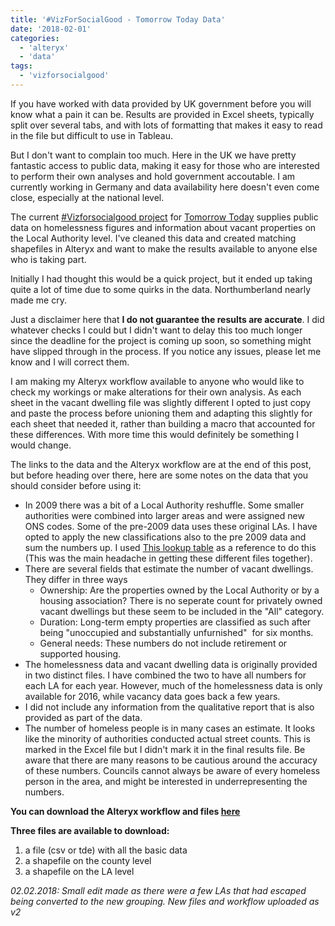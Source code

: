 ```yaml
---
title: '#VizForSocialGood - Tomorrow Today Data'
date: '2018-02-01'
categories:
  - 'alteryx'
  - 'data'
tags:
  - 'vizforsocialgood'
---
```


If you have worked with data provided by UK government before you will know what a pain it can be. Results are provided in Excel sheets, typically split over several tabs, and with lots of formatting that makes it easy to read in the file but difficult to use in Tableau.

But I don't want to complain too much. Here in the UK we have pretty fantastic access to public data, making it easy for those who are interested to perform their own analyses and hold government accoutable. I am currently working in Germany and data availability here doesn't even come close, especially at the national level.

The current [#Vizforsocialgood project](https://www.vizforsocialgood.com/join-a-project/2018/1/1/tomorrow-today-papa-baiden) for [Tomorrow Today](http://www.papabaiden.com/) supplies public data on homelessness figures and information about vacant properties on the Local Authority level. I've cleaned this data and created matching shapefiles in Alteryx and want to make the results available to anyone else who is taking part.

Initially I had thought this would be a quick project, but it ended up taking quite a lot of time due to some quirks in the data. Northumberland nearly made me cry.

Just a disclaimer here that **I do not guarantee the results are accurate**. I did whatever checks I could but I didn't want to delay this too much longer since the deadline for the project is coming up soon, so something might have slipped through in the process. If you notice any issues, please let me know and I will correct them.

I am making my Alteryx workflow available to anyone who would like to check my workings or make alterations for their own analysis. As each sheet in the vacant dwelling file was slightly different I opted to just copy and paste the process before unioning them and adapting this slightly for each sheet that needed it, rather than building a macro that accounted for these differences. With more time this would definitely be something I would change.

The links to the data and the Alteryx workflow are at the end of this post, but before heading over there, here are some notes on the data that you should consider before using it:

- In 2009 there was a bit of a Local Authority reshuffle. Some smaller authorities were combined into larger areas and were assigned new ONS codes. Some of the pre-2009 data uses these original LAs. I have opted to apply the new classifications also to the pre 2009 data and sum the numbers up. I used [This lookup table](https://nalediholly.files.wordpress.com/2018/02/lookup-table-2009-la-changes.xlsx 'Lookup table 2009 LA changes') as a reference to do this (This was the main headache in getting these different files together).
- There are several fields that estimate the number of vacant dwellings. They differ in three ways
  - Ownership: Are the properties owned by the Local Authority or by a housing association? There is no seperate count for privately owned vacant dwellings but these seem to be included in the "All" category.
  - Duration: Long-term empty properties are classified as such after being "unoccupied and substantially unfurnished"  for six months.
  - General needs: These numbers do not include retirement or supported housing.
- The homelessness data and vacant dwelling data is originally provided in two distinct files. I have combined the two to have all numbers for each LA for each year. However, much of the homelessness data is only available for 2016, while vacancy data goes back a few years.
- I did not include any information from the qualitative report that is also provided as part of the data.
- The number of homeless people is in many cases an estimate. It looks like the minority of authorities conducted actual street counts. This is marked in the Excel file but I didn't mark it in the final results file. Be aware that there are many reasons to be cautious around the accuracy of these numbers. Councils cannot always be aware of every homeless person in the area, and might be interested in underrepresenting the numbers.

**You can download the Alteryx workflow and files [here](https://drive.google.com/drive/folders/1QUY83IYZj9_t7VBSMmysYohOK6Hsgz_V?usp=sharing)**

**Three files are available to download:**

1. a file (csv or tde) with all the basic data
2. a shapefile on the county level
3. a shapefile on the LA level



_02.02.2018: Small edit made as there were a few LAs that had escaped being converted to the new grouping. New files and workflow uploaded as v2_
